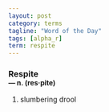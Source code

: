```yaml
---
layout: post
category: terms
tagline: "Word of the Day"
tags: [alpha_r]
term: respite
---
```


<h3>Respite<br/> <small>&mdash; n. (res<span>&middot;</span>pite)</small></h3>
<p><ol><li>slumbering drool</li>
</ol></p>

